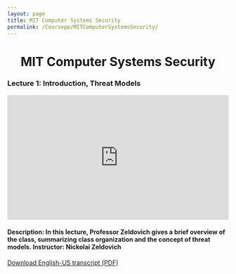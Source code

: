 ```yaml
---
layout: page
title: MIT Computer Systems Security
permalink: /Coursepp/MITComputerSystemsSecurity/
---
```


<center><h1>MIT Computer Systems Security</h1></center>


<h3><bold>Lecture 1:</bold> Introduction, Threat Models</h3>

<div style="width: 100%;">    <div style="width: 100%; padding-top: 56.25%; position: relative;">        <iframe style="position: absolute; width: 100%; height: 100%; top: 0; right: 0; border: none" src="https://www.dideo.ir/pre_embed/v/yt/GqmQg-cszw4"                allowFullScreen="true" webkitallowfullscreen="true" mozallowfullscreen="true"  allow="accelerometer; gyroscope; picture-in-picture; autoplay; fullscreen; encrypted-media" frameborder="0"></iframe></div></div>

<h4>Description: In this lecture, Professor Zeldovich gives a brief overview of the class, summarizing class organization and the concept of threat models.
Instructor: Nickolai Zeldovich</h4>
<a href="Download English-US transcript (PDF)">Download English-US transcript (PDF)</a>
